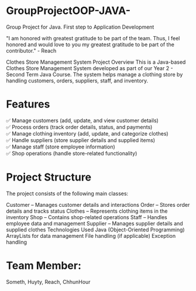 # GroupProjectOOP-JAVA-
Group Project for Java. First step to Application Development

"I am honored with greatest gratitude to be part of the team. Thus, I feel honored and would love to you my greatest gratitude to be part of the contributor."
                                                    - Reach

Clothes Store Management System
Project Overview
This is a Java-based Clothes Store Management System developed as part of our Year 2 - Second Term Java Course. The system helps manage a clothing store by handling customers, orders, suppliers, staff, and inventory.

# Features
✅ Manage customers (add, update, and view customer details) <br>
✅ Process orders (track order details, status, and payments) <br>
✅ Manage clothing inventory (add, update, and categorize clothes) <br>
✅ Handle suppliers (store supplier details and supplied items) <br>
✅ Manage staff (store employee information) <br>
✅ Shop operations (handle store-related functionality) <br>

# Project Structure
The project consists of the following main classes:

Customer – Manages customer details and interactions
Order – Stores order details and tracks status
Clothes – Represents clothing items in the inventory
Shop – Contains shop-related operations
Staff – Handles employee data and management
Supplier – Manages supplier details and supplied clothes
Technologies Used
Java (Object-Oriented Programming)
ArrayLists for data management
File handling (if applicable)
Exception handling

# Team Member:
Someth, Huyty, Reach, ChhunHour
